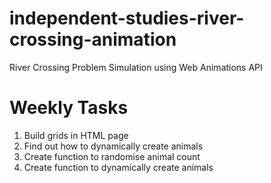 # independent-studies-river-crossing-animation
River Crossing Problem Simulation using Web Animations API

# Weekly Tasks
1. Build grids in HTML page
2. Find out how to dynamically create animals
3. Create function to randomise animal count
4. Create function to dynamically create animals